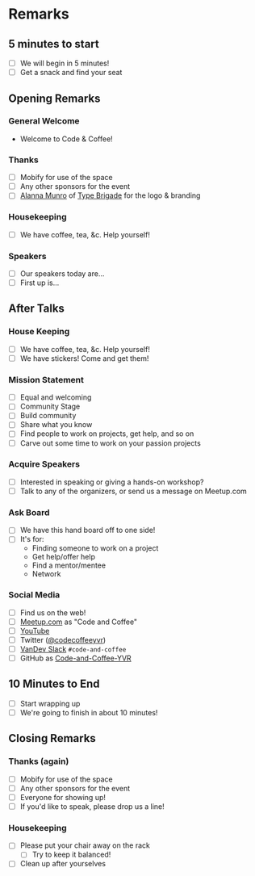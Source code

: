 # Remarks

## 5 minutes to start
- [ ] We will begin in 5 minutes!
- [ ] Get a snack and find your seat

## Opening Remarks
### General Welcome
- Welcome to Code & Coffee!

### Thanks
- [ ] Mobify for use of the space
- [ ] Any other sponsors for the event
- [ ] [Alanna Munro](http://www.alannamunro.com) of [Type Brigade](http://www.meetup.com/typebrigade/) for the logo & branding

### Housekeeping
- [ ] We have coffee, tea, &c. Help yourself!

### Speakers
- [ ] Our speakers today are...
- [ ] First up is...

## After Talks
### House Keeping
- [ ] We have coffee, tea, &c. Help yourself!
- [ ] We have stickers! Come and get them!

### Mission Statement
- [ ] Equal and welcoming
- [ ] Community Stage
- [ ] Build community
- [ ] Share what you know
- [ ] Find people to work on projects, get help, and so on
- [ ] Carve out some time to work on your passion projects

### Acquire Speakers
- [ ] Interested in speaking or giving a hands-on workshop?
- [ ] Talk to any of the organizers, or send us a message on Meetup.com

### Ask Board
- [ ] We have this hand board off to one side!
- [ ] It's for:
  - Finding someone to work on a project
  - Get help/offer help
  - Find a mentor/mentee
  - Network

### Social Media
- [ ] Find us on the web!
- [ ] [Meetup.com](http://www.meetup.com/Code-Coffee-Vancouver/) as "Code and Coffee"
- [ ] [YouTube](https://www.youtube.com/channel/UCQaXHorjVswT9xm8Ho7G0RQ)
- [ ] Twitter ([@codecoffeeyvr](https://twitter.com/codecoffeeyvr))
- [ ] [VanDev Slack](https://yvrdev.slack.com) `#code-and-coffee`
- [ ] GitHub as [Code-and-Coffee-YVR](https://github.com/Code-and-Coffee-YVR)

## 10 Minutes to End
- [ ] Start wrapping up
- [ ] We're going to finish in about 10 minutes!

## Closing Remarks
### Thanks (again)
- [ ] Mobify for use of the space
- [ ] Any other sponsors for the event
- [ ] Everyone for showing up!
- [ ] If you'd like to speak, please drop us a line!

### Housekeeping
- [ ] Please put your chair away on the rack
  - [ ] Try to keep it balanced!
- [ ] Clean up after yourselves
